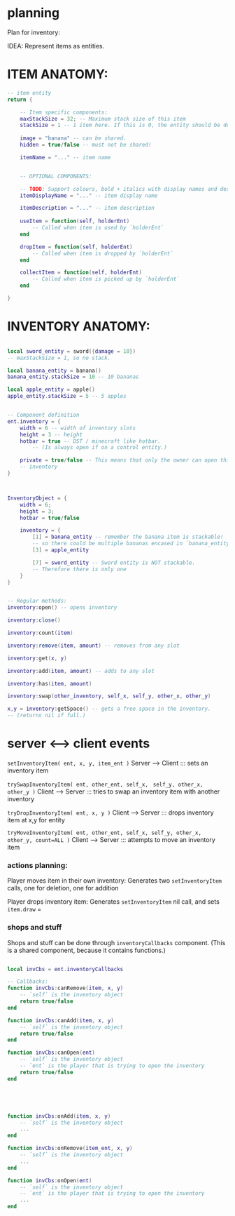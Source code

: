
# planning

Plan for inventory:


IDEA:
Represent items as entities.



# ITEM ANATOMY:
```lua
-- item entity
return {

    -- Item specific components:
    maxStackSize = 32; -- Maximum stack size of this item
    stackSize = 1 -- 1 item here. If this is 0, the entity should be deleted.
    
    image = "banana" -- can be shared.
    hidden = true/false -- must not be shared!

    itemName = "..." -- item name


    -- OPTIONAL COMPONENTS:

    -- TODO: Support colours, bold + italics with display names and descriptions.
    itemDisplayName = "..." -- item display name

    itemDescription = "..." -- item description
    
    useItem = function(self, holderEnt)
        -- Called when item is used by `holderEnt`
    end

    dropItem = function(self, holderEnt)
        -- Called when item is dropped by `holderEnt`
    end

    collectItem = function(self, holderEnt)
        -- Called when item is picked up by `holderEnt`
    end

}
```




# INVENTORY ANATOMY:
```lua

local sword_entity = sword({damage = 10})
-- maxStackSize = 1, so no stack.

local banana_entity = banana()
banana_entity.stackSize = 10 -- 10 bananas

local apple_entity = apple()
apple_entity.stackSize = 5 -- 5 apples


-- Component definition
ent.inventory = {
    width = 6 -- width of inventory slots
    height = 3 -- height
    hotbar = true -- DST / minecraft like hotbar.
        -- (Is always open if on a control entity.)

    private = true/false -- This means that only the owner can open this
    -- inventory
}



InventoryObject = {
    width = 6;
    height = 3;
    hotbar = true/false

    inventory = {
        [1] = banana_entity -- remember the banana item is stackable!
        -- so there could be multiple bananas encased in `banana_entity`.
        [3] = apple_entity

        [7] = sword_entity -- Sword entity is NOT stackable.
        -- Therefore there is only one
    }
}


-- Regular methods:
inventory:open() -- opens inventory

inventory:close()

inventory:count(item)

inventory:remove(item, amount) -- removes from any slot

inventory:get(x, y)

inventory:add(item, amount) -- adds to any slot

inventory:has(item, amount)

inventory:swap(other_inventory, self_x, self_y, other_x, other_y)

x,y = inventory:getSpace() -- gets a free space in the inventory.
-- (returns nil if full.)

```


# server <--> client  events
`setInventoryItem( ent, x, y, item_ent )`
Server --> Client ::: sets an inventory item


`trySwapInventoryItem( ent, other_ent, self_x, `
                        `self_y, other_x, other_y )`
Client --> Server ::: tries to swap an inventory item with another inventory

`tryDropInventoryItem( ent, x, y )`
Client --> Server ::: drops inventory item at x,y for entity

`tryMoveInventoryItem( ent, other_ent, self_x, self_y, other_x, `
                        `other_y, count=ALL )`
Client --> Server ::: attempts to move an inventory item


### actions planning:
Player moves item in their own inventory:
Generates two `setInventoryItem` calls, one for deletion, one for addition

Player drops inventory item:
Generates `setInventoryItem` nil call, and sets `item.draw` = 




### shops and stuff
Shops and stuff can be done through `inventoryCallbacks` component.
(This is a shared component, because it contains functions.)


```lua

local invCbs = ent.inventoryCallbacks

-- Callbacks:
function invCbs:canRemove(item, x, y)
    -- `self` is the inventory object
    return true/false
end

function invCbs:canAdd(item, x, y)
    -- `self` is the inventory object
    return true/false
end

function invCbs:canOpen(ent)
    -- `self` is the inventory object
    -- `ent` is the player that is trying to open the inventory
    return true/false
end





function invCbs:onAdd(item, x, y)
    -- `self` is the inventory object
    ...
end

function invCbs:onRemove(item_ent, x, y)
    -- `self` is the inventory object
    ...
end

function invCbs:onOpen(ent)
    -- `self` is the inventory object
    -- `ent` is the player that is trying to open the inventory
    ...
end



```




